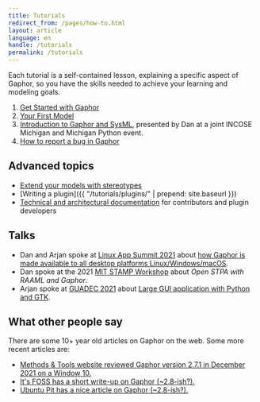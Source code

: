 ```yaml
---
title: Tutorials
redirect_from: /pages/how-to.html
layout: article
language: en
handle: /tutorials
permalink: /tutorials
---
```


Each tutorial is a self-contained lesson, explaining a specific aspect of
Gaphor, so you have the skills needed to achieve your learning and modeling
goals.

1. [Get Started with Gaphor](https://docs.gaphor.org/en/latest/getting_started.html)
2. [Your First Model](https://docs.gaphor.org/en/latest/first_model.html)
3. <i class="fab fa-youtube"></i> [Introduction to Gaphor and
   SysML](https://youtu.be/PnWKsr2csXg), presented by Dan at a joint INCOSE
   Michigan and Michigan Python event.
1. <a href="report-bugs">How to report a bug in Gaphor</a>


## Advanced topics

- [Extend your models with stereotypes](https://docs.gaphor.org/en/latest/stereotypes.html)
- [Writing a plugin]({{ "/tutorials/plugins/" | prepend: site.baseurl }})
- [Technical and architectural documentation](https://docs.gaphor.org)
for contributors and plugin developers

## Talks

- Dan and Arjan spoke at [Linux App Summit 2021](https://linuxappsummit.org/)
  about [how Gaphor is made available to all desktop platforms
  Linux/Windows/macOS](https://www.youtube.com/watch?v=vLwAT-TLmZU).
- Dan spoke at the 2021 [MIT STAMP
  Workshop](https://psas.scripts.mit.edu/home/2021-stamp-workshop-program/)
  about _Open STPA with RAAML and Gaphor_.
- Arjan spoke at [GUADEC
  2021](https://events.gnome.org/event/9/) about [Large GUI application with
  Python and GTK](https://events.gnome.org/event/9/contributions/188/).

## What other people say

There are some 10+ year old articles on Gaphor on the web. Some more recent articles are:

- [Methods & Tools website reviewed Gaphor version 2.7.1 in December 2021 on a Window 10.](https://www.methodsandtools.com/tools/gaphor.php)
- [It's FOSS has a short write-up on Gaphor (~2.8-ish?).](https://itsfoss.com/gaphor-modeling-tool/)
- [Ubuntu Pit has a nice article on Gaphor (~2.8-ish?).](https://www.ubuntupit.com/gaphor-an-open-source-simple-graphical-modeling-tool/)

